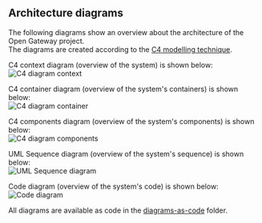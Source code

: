 ## Architecture diagrams

The following diagrams show an overview about the architecture of the Open Gateway project.<br>
The diagrams are created according to the [C4 modelling technique](https://c4model.com/).

C4 context diagram (overview of the system) is shown below: <br>
![C4 diagram context](https://github.com/lucdoe/opengateway/blob/main/docs/diagrams-as-image/context.png?raw=true)

C4 container diagram (overview of the system's containers) is shown below: <br>
![C4 diagram container](https://github.com/lucdoe/opengateway/blob/main/docs/diagrams-as-image/container.png?raw=true)

C4 components diagram (overview of the system's components) is shown below: <br>
![C4 diagram components](https://github.com/lucdoe/opengateway/blob/main/docs/diagrams-as-image/component.png?raw=true)

UML Sequence diagram (overview of the system's sequence) is shown below: <br>
![UML Sequence diagram](https://github.com/lucdoe/opengateway/blob/main/docs/diagrams-as-image/sequence.png?raw=true)

Code diagram (overview of the system's code) is shown below: <br>
![Code diagram](https://github.com/lucdoe/opengateway/blob/main/docs/diagrams-as-image/code.svg?raw=true)

All diagrams are available as code in the [diagrams-as-code](https://github.com/lucdoe/opengateway/tree/main/docs/diagrams-as-code) folder.
